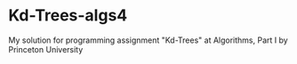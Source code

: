 # Kd-Trees-algs4
My solution for programming assignment "Kd-Trees" at Algorithms, Part I by Princeton University 
